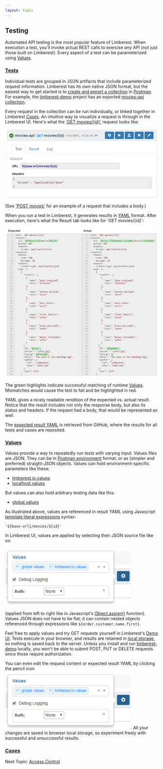 ```yaml
---
layout: topic
---
```

## Testing
Automated API testing is the most popular feature of Limberest. When execution a test, 
you'll invoke actual REST calls to exercise *any* API (not just those built on Limberest).
Every aspect of a test can be parameterized using [Values](#values).

### [Tests](https://limberest.io/ui/testing)
Individual tests are grouped in JSON artifacts that include parameterized request information.
Limberest has its own native JSON format, but the easiest way to get started is to
[create and export a collection](https://www.getpostman.com/docs/postman/collections/creating_collections) 
in [Postman](https://www.getpostman.com/).  For example, the [limberest-demo](https://github.com/limberest/limberest-demo)
project has an exported [movies-api collection](https://github.com/limberest/limberest-demo/blob/master/test/movies-api.postman).

Every request in the collection can be run individually, or linked together in Limberest [Cases](#cases).
An intuitive way to visualize a request is through in the Limberest UI.  Here's what the 
['GET movies/{id}'](https://limberest.io/ui/testing/movies-api/GET/movies/{id}) request looks like:

!['GET movies/id' request](../img/get-movies-id-request.png)

(See ['POST movies'](https://limberest.io/ui/testing/movies-api/POST/movies) for an example of a request that includes a body.) 

When you run a test in Limberest, it generates results in [YAML](http://yaml.org/) format.  After execution, here's 
what the Result tab looks like for 'GET movies/{id}':

!['GET movies/id' result](../img/get-movies-id-result.png)

The green highlights indicate successful matching of runtime [Values](#values).  Mismatches would cause the test to fail
and be highlighted in red.

YAML gives a nicely readable rendition of the expected vs. actual result.  Notice that the result includes not only 
the response body, but also its status and headers.  If the request had a body, that would be represented as well.

The [expected result YAML](https://github.com/limberest/limberest-demo/blob/master/test/results/expected/movies-api/GET_movies_{id}.yaml) 
is retrieved from GitHub, where the results for all tests and cases are reposited.

### [Values](https://limberest.io/ui/values)
Values provide a way to repeatedly run tests with varying input.  Values files are JSON.  They can be in
[Postman environment](https://www.getpostman.com/docs/postman/environments_and_globals/manage_environments) format,
or as (simpler and preferred) straight-JSON objects.  Values can hold environment-specific parameters like these:
  - [limberest.io.values](https://github.com/limberest/limberest-demo/blob/master/test/limberest.io.values)
  - [localhost.values](https://github.com/limberest/limberest-demo/blob/master/test/localhost.values)

But values can also hold arbitrary testing data like this:
  - [global.values](https://github.com/limberest/limberest-demo/blob/master/test/global.values)
  
As illustrated above, values are referenced in result YAML using Javascript 
[template literal expressions](https://developer.mozilla.org/en-US/docs/Web/JavaScript/Reference/Template_literals) syntax:
```
'${base-url}/movies/${id}'
``` 
In Limberest UI, values are applied by selecting their JSON source file like so:

![Values selections](../img/values-selections.png)

(applied from left to right like in Javascript's 
[Object.assign()](https://developer.mozilla.org/en-US/docs/Web/JavaScript/Reference/Global_Objects/Object/assign) function).
Values JSON does not have to be flat; it can contain nested objects referenced through expressions like `${order.customer.name.first}`. 

Feel free to apply values and try GET requests yourself in Limberest's [Demo UI](https://limberest.io/ui/testing).
Tests execute in your browser, and results are retained in [local storage](https://developer.mozilla.org/en-US/docs/Web/API/Window/localStorage),
so nothing is saved back to the server.  Unless you install and run [limberest-demo](https://github.com/limberest/limberest-demo/blob/master/README.md)
locally, you won't be able to submit POST, PUT or DELETE requests since those require authorization.

You can even edit the request content or expected result YAML by clicking the pencil icon ![Values selections](../img/values-selections.png).
All your changes are saved in browser local storage, so experiment freely with successful and unsuccessful results.

### [Cases](https://limberest.io/ui/cases)




Next Topic: [Access Control](auth)
